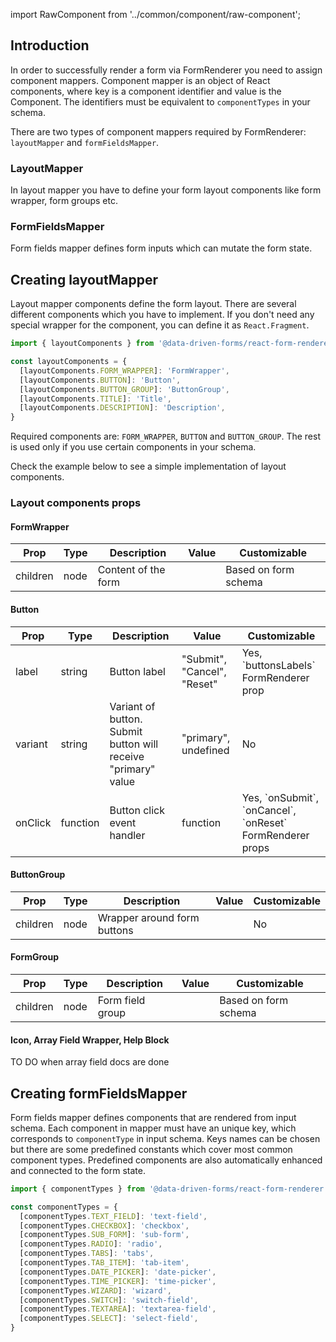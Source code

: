 import RawComponent from '../common/component/raw-component';

## Introduction

In order to successfully render a form via FormRenderer you need to assign component mappers. Component mapper is an object of React components,
where key is a component identifier and value is the Component. The identifiers must be equivalent to `componentTypes` in your schema.

There are two types of component mappers required by FormRenderer: `layoutMapper` and `formFieldsMapper`.


### LayoutMapper
In layout mapper you have to define your form layout components like form wrapper, form groups etc.


### FormFieldsMapper
Form fields mapper defines form inputs which can mutate the form state.

## Creating layoutMapper

Layout mapper components define the form layout. There are several different components which you have to implement. If you don't need
any special wrapper for the component, you can define it as `React.Fragment`.

```jsx
import { layoutComponents } from '@data-driven-forms/react-form-renderer';

const layoutComponents = {
  [layoutComponents.FORM_WRAPPER]: 'FormWrapper',
  [layoutComponents.BUTTON]: 'Button',
  [layoutComponents.BUTTON_GROUP]: 'ButtonGroup',
  [layoutComponents.TITLE]: 'Title',
  [layoutComponents.DESCRIPTION]: 'Description',
}
```

Required components are: `FORM_WRAPPER`, `BUTTON` and `BUTTON_GROUP`. The rest is used only if you use certain
components in your schema.

Check the example below to see a simple implementation of layout components.

<RawComponent source="component-mapper/layout-mapper" />

### Layout components props

#### FormWrapper
|Prop|Type|Description|Value|Customizable|
|----|----|-----------|-----|------------|
|children|node|Content of the form||Based on form schema|

#### Button
|Prop|Type|Description|Value|Customizable|
|----|----|-----------|-----|------------|
|label|string|Button label|"Submit", "Cancel", "Reset"|Yes, \`buttonsLabels\` FormRenderer prop|
|variant|string|Variant of button. Submit button will receive "primary" value |"primary", undefined|No|
|onClick|function|Button click event handler|function|Yes, \`onSubmit\`, \`onCancel\`, \`onReset\` FormRenderer props|

#### ButtonGroup
|Prop|Type|Description|Value|Customizable|
|----|----|-----------|-----|------------|
|children|node|Wrapper around form buttons||No|

#### FormGroup
|Prop|Type|Description|Value|Customizable|
|----|----|-----------|-----|------------|
|children|node|Form field group||Based on form schema|

#### Icon, Array Field Wrapper, Help Block
TO DO when array field docs are done


## Creating formFieldsMapper

Form fields mapper defines components that are rendered from input schema. Each component in mapper must have an unique key,
which corresponds to `componentType` in input schema. Keys names can be chosen but there are some predefined constants
which cover most common component types. Predefined components are also automatically enhanced and connected to the form state.

```jsx
import { componentTypes } from '@data-driven-forms/react-form-renderer';

const componentTypes = {
  [componentTypes.TEXT_FIELD]: 'text-field',
  [componentTypes.CHECKBOX]: 'checkbox',
  [componentTypes.SUB_FORM]: 'sub-form',
  [componentTypes.RADIO]: 'radio',
  [componentTypes.TABS]: 'tabs',
  [componentTypes.TAB_ITEM]: 'tab-item',
  [componentTypes.DATE_PICKER]: 'date-picker',
  [componentTypes.TIME_PICKER]: 'time-picker',
  [componentTypes.WIZARD]: 'wizard',
  [componentTypes.SWITCH]: 'switch-field',
  [componentTypes.TEXTAREA]: 'textarea-field',
  [componentTypes.SELECT]: 'select-field',
}
```

<RawComponent source="component-mapper/form-fields-mapper" />

